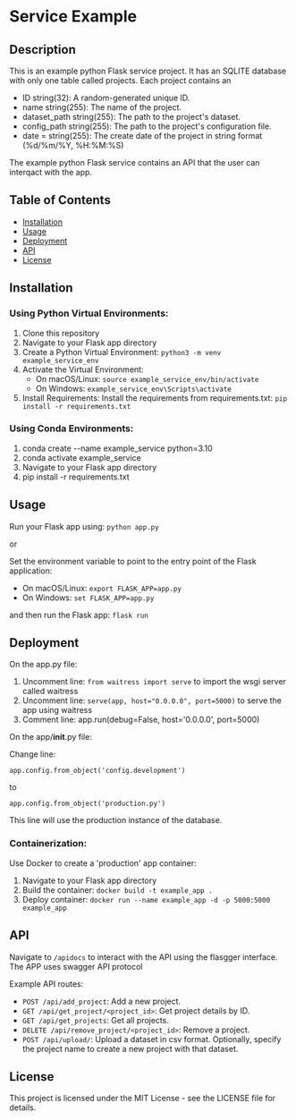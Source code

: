 # Service Example

## Description

This is an example python Flask service project. It has an SQLITE database with only one table called projects. 
Each project contains an

   - ID string(32): A random-generated unique ID.
   - name string(255): The name of the project.
   - dataset_path string(255): The path to the project's dataset.
   - config_path string(255): The path to the project's configuration file.
   - date = string(255): The create date of the project in string format (%d/%m/%Y, %H:%M:%S)

The example python Flask service contains an API that the user can interqact with the app.

## Table of Contents

- [Installation](#installation)
- [Usage](#usage)
- [Deployment](#deployment)
- [API](#api)
- [License](#license)

## Installation

### Using Python Virtual Environments:

   1. Clone this repository
   2. Navigate to your Flask app directory
   3. Create a Python Virtual Environment: `python3 -m venv example_service_env`
   4. Activate the Virtual Environment:
      - On macOS/Linux: `source example_service_env/bin/activate`
      - On Windows: `example_service_env\Scripts\activate`
   5. Install Requirements:
      Install the requirements from requirements.txt: `pip install -r requirements.txt`

### Using Conda Environments:

   1. conda create --name example_service python=3.10
   2. conda activate example_service
   3. Navigate to your Flask app directory
   4. pip install -r requirements.txt

## Usage

Run your Flask app using: `python app.py`

or 

Set the environment variable to point to the entry point of the Flask application: 

   - On macOS/Linux: `export FLASK_APP=app.py`
   - On Windows: `set FLASK_APP=app.py`

and then run the Flask app: `flask run`

## Deployment 

On the app.py file: 

   1. Uncomment line: `from waitress import serve` to import the wsgi server called waitress
   2. Uncomment line: `serve(app, host="0.0.0.0", port=5000)` to serve the app using waitress
   3. Comment line: app.run(debug=False, host='0.0.0.0', port=5000)

On the app/__init__.py file:
   
   Change line: 

   `app.config.from_object('config.development')` 

   to 

   `app.config.from_object('production.py')`

This line will use the production instance of the database.

### Containerization:
Use Docker to create a 'production' app container:

   1. Navigate to your Flask app directory
   2. Build the container: `docker build -t example_app .`
   3. Deploy container: `docker run --name example_app -d -p 5000:5000 example_app`


## API
Navigate to `/apidocs` to interact with the API using the flasgger interface. The APP uses swagger API protocol

Example API routes:

   - `POST /api/add_project`: Add a new project.
   - `GET /api/get_project/<project_id>`: Get project details by ID.
   - `GET /api/get_projects`: Get all projects.
   - `DELETE /api/remove_project/<project_id>`: Remove a project.
   - `POST /api/upload/`: Upload a dataset in csv format. Optionally, specify the project name to create a new project with that dataset.

## License

This project is licensed under the MIT License - see the LICENSE file for details.